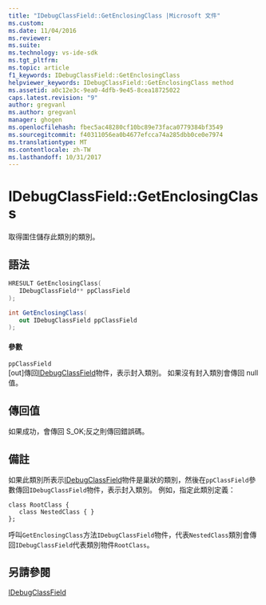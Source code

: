 ```yaml
---
title: "IDebugClassField::GetEnclosingClass |Microsoft 文件"
ms.custom: 
ms.date: 11/04/2016
ms.reviewer: 
ms.suite: 
ms.technology: vs-ide-sdk
ms.tgt_pltfrm: 
ms.topic: article
f1_keywords: IDebugClassField::GetEnclosingClass
helpviewer_keywords: IDebugClassField::GetEnclosingClass method
ms.assetid: a0c12e3c-9ea0-4dfb-9e45-8cea18725022
caps.latest.revision: "9"
author: gregvanl
ms.author: gregvanl
manager: ghogen
ms.openlocfilehash: fbec5ac48280cf10bc89e73faca0779384bf3549
ms.sourcegitcommit: f40311056ea0b4677efcca74a285dbb0ce0e7974
ms.translationtype: MT
ms.contentlocale: zh-TW
ms.lasthandoff: 10/31/2017
---
```

# <a name="idebugclassfieldgetenclosingclass"></a>IDebugClassField::GetEnclosingClass
取得圍住儲存此類別的類別。  
  
## <a name="syntax"></a>語法  
  
```cpp  
HRESULT GetEnclosingClass(   
   IDebugClassField** ppClassField  
);  
```  
  
```csharp  
int GetEnclosingClass(  
   out IDebugClassField ppClassField  
);  
```  
  
#### <a name="parameters"></a>參數  
 `ppClassField`  
 [out]傳回[IDebugClassField](../../../extensibility/debugger/reference/idebugclassfield.md)物件，表示封入類別。 如果沒有封入類別會傳回 null 值。  
  
## <a name="return-value"></a>傳回值  
 如果成功，會傳回 S_OK;反之則傳回錯誤碼。  
  
## <a name="remarks"></a>備註  
 如果此類別所表示[IDebugClassField](../../../extensibility/debugger/reference/idebugclassfield.md)物件是巢狀的類別，然後在`ppClassField`參數傳回`IDebugClassField`物件，表示封入類別。 例如，指定此類別定義：  
  
```  
class RootClass {  
   class NestedClass { }  
};  
```  
  
 呼叫`GetEnclosingClass`方法`IDebugClassField`物件，代表`NestedClass`類別會傳回`IDebugClassField`代表類別物件`RootClass`。  
  
## <a name="see-also"></a>另請參閱  
 [IDebugClassField](../../../extensibility/debugger/reference/idebugclassfield.md)